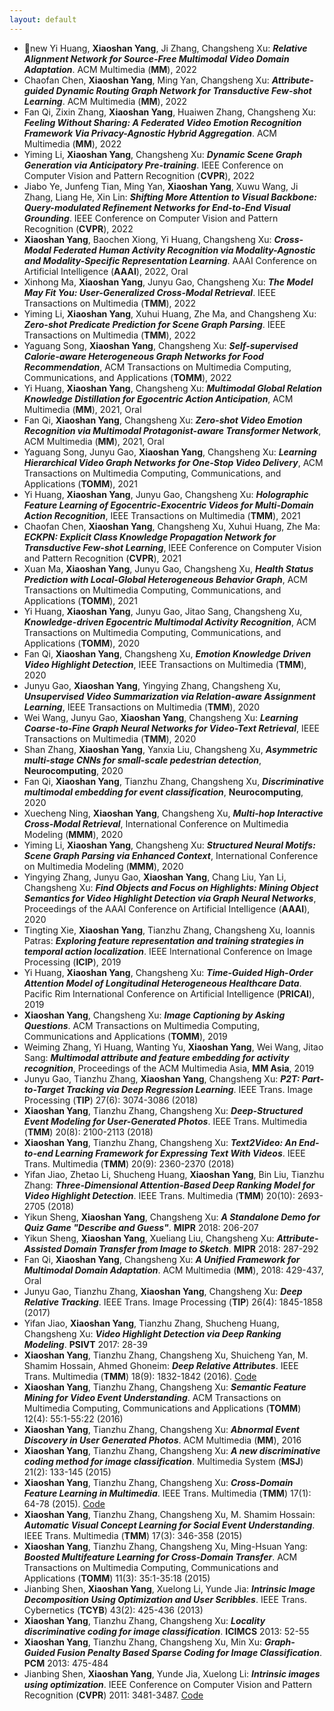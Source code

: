 ```yaml
---
layout: default
---
```


* 📜new Yi Huang, **Xiaoshan Yang**, Ji Zhang, Changsheng Xu: ***Relative Alignment Network for Source-Free Multimodal Video Domain Adaptation***. ACM Multimedia (**MM**), 2022
* Chaofan Chen, **Xiaoshan Yang**, Ming Yan, Changsheng Xu: ***Attribute-guided Dynamic Routing Graph Network for Transductive Few-shot Learning***. ACM Multimedia (**MM**), 2022
* Fan Qi, Zixin Zhang, **Xiaoshan Yang**, Huaiwen Zhang, Changsheng Xu: ***Feeling Without Sharing: A Federated Video Emotion Recognition Framework Via Privacy-Agnostic Hybrid Aggregation***. ACM Multimedia (**MM**), 2022
* Yiming Li, **Xiaoshan Yang**, Changsheng Xu: ***Dynamic Scene Graph Generation via Anticipatory Pre-training***. IEEE Conference on Computer Vision and Pattern Recognition (**CVPR**), 2022
* Jiabo Ye, Junfeng Tian, Ming Yan, **Xiaoshan Yang**, Xuwu Wang, Ji Zhang, Liang He, Xin Lin: ***Shifting More Attention to Visual Backbone: Query-modulated Refinement Networks for End-to-End Visual Grounding***. IEEE Conference on Computer Vision and Pattern Recognition (**CVPR**), 2022
* **Xiaoshan Yang**, Baochen Xiong, Yi Huang, Changsheng Xu: ***Cross-Modal Federated Human Activity Recognition via Modality-Agnostic and Modality-Specific Representation Learning***. AAAI Conference on Artificial Intelligence (**AAAI**), 2022, Oral
* Xinhong Ma, **Xiaoshan Yang**, Junyu Gao, Changsheng Xu: ***The Model May Fit You: User-Generalized Cross-Modal Retrieval***. IEEE Transactions on Multimedia (**TMM**), 2022
* Yiming Li, **Xiaoshan Yang**, Xuhui Huang, Zhe Ma, and Changsheng Xu: ***Zero-shot Predicate Prediction for Scene Graph Parsing***. IEEE Transactions on Multimedia (**TMM**), 2022
* Yaguang Song, **Xiaoshan Yang**, Changsheng Xu: ***Self-supervised Calorie-aware Heterogeneous Graph Networks for Food Recommendation***, ACM Transactions on Multimedia Computing, Communications, and Applications (**TOMM**), 2022
* Yi Huang, **Xiaoshan Yang**, Changsheng Xu: ***Multimodal Global Relation Knowledge Distillation for Egocentric Action Anticipation***, ACM Multimedia (**MM**), 2021, Oral
* Fan Qi, **Xiaoshan Yang**, Changsheng Xu: ***Zero-shot Video Emotion Recognition via Multimodal Protagonist-aware Transformer Network***,  ACM Multimedia (**MM**), 2021, Oral
* Yaguang Song, Junyu Gao, **Xiaoshan Yang**, Changsheng Xu: ***Learning Hierarchical Video Graph Networks for One-Stop Video Delivery***, ACM Transactions on Multimedia Computing, Communications, and Applications (**TOMM**), 2021
* Yi Huang, **Xiaoshan Yang**, Junyu Gao, Changsheng Xu: ***Holographic Feature Learning of Egocentric-Exocentric Videos for Multi-Domain Action Recognition***, IEEE Transactions on Multimedia (**TMM**), 2021
* Chaofan Chen, **Xiaoshan Yang**, Changsheng Xu, Xuhui Huang, Zhe Ma: ***ECKPN: Explicit Class Knowledge Propagation Network for Transductive Few-shot Learning***, IEEE Conference on Computer Vision and Pattern Recognition (**CVPR**), 2021
* Xuan Ma, **Xiaoshan Yang**, Junyu Gao, Changsheng Xu, ***Health Status Prediction with Local-Global Heterogeneous Behavior Graph***, ACM Transactions on Multimedia Computing, Communications, and Applications (**TOMM**), 2021
* Yi Huang, **Xiaoshan Yang**, Junyu Gao, Jitao Sang, Changsheng Xu, ***Knowledge-driven Egocentric Multimodal Activity Recognition***, ACM Transactions on Multimedia Computing, Communications, and Applications (**TOMM**), 2020
* Fan Qi, **Xiaoshan Yang**, Changsheng Xu, ***Emotion Knowledge Driven Video Highlight Detection***, IEEE Transactions on Multimedia (**TMM**), 2020
* Junyu Gao, **Xiaoshan Yang**, Yingying Zhang, Changsheng Xu, ***Unsupervised Video Summarization via Relation-aware Assignment Learning***, IEEE Transactions on Multimedia (**TMM**), 2020
* Wei Wang, Junyu Gao, **Xiaoshan Yang**, Changsheng Xu: ***Learning Coarse-to-Fine Graph Neural Networks for Video-Text Retrieval***, IEEE Transactions on Multimedia (**TMM**), 2020
* Shan Zhang, **Xiaoshan Yang**, Yanxia Liu, Changsheng Xu, ***Asymmetric multi-stage CNNs for small-scale pedestrian detection***, **Neurocomputing**, 2020
* Fan Qi, **Xiaoshan Yang**, Tianzhu Zhang, Changsheng Xu, ***Discriminative multimodal embedding for event classification***, **Neurocomputing**, 2020
* Xuecheng Ning, **Xiaoshan Yang**, Changsheng Xu, ***Multi-hop Interactive Cross-Modal Retrieval***, International Conference on Multimedia Modeling (**MMM**), 2020
* Yiming Li, **Xiaoshan Yang**, Changsheng Xu: ***Structured Neural Motifs: Scene Graph Parsing via Enhanced Context***, International Conference on Multimedia Modeling (**MMM**), 2020
* Yingying Zhang, Junyu Gao, **Xiaoshan Yang**, Chang Liu, Yan Li, Changsheng Xu: ***Find Objects and Focus on Highlights: Mining Object Semantics for Video Highlight Detection via Graph Neural Networks***, Proceedings of the AAAI Conference on Artificial Intelligence (**AAAI**), 2020
* Tingting Xie, **Xiaoshan Yang**, Tianzhu Zhang, Changsheng Xu, Ioannis Patras: ***Exploring feature representation and training strategies in temporal action localization***. IEEE International Conference on Image Processing (**ICIP**), 2019
* Yi Huang, **Xiaoshan Yang**, Changsheng Xu: ***Time-Guided High-Order Attention Model of Longitudinal Heterogeneous Healthcare Data***. Pacific Rim International Conference on Artificial Intelligence (**PRICAI**), 2019
* **Xiaoshan Yang**, Changsheng Xu: ***Image Captioning by Asking Questions***. ACM Transactions on Multimedia Computing, Communications and Applications (**TOMM**), 2019
* Weiming Zhang, Yi Huang, Wanting Yu, **Xiaoshan Yang**, Wei Wang, Jitao Sang: ***Multimodal attribute and feature embedding for activity recognition***, Proceedings of the ACM Multimedia Asia, **MM Asia**, 2019
* Junyu Gao, Tianzhu Zhang, **Xiaoshan Yang**, Changsheng Xu: ***P2T: Part-to-Target Tracking via Deep Regression Learning***. IEEE Trans. Image Processing (**TIP**) 27(6): 3074-3086 (2018)
* **Xiaoshan Yang**, Tianzhu Zhang, Changsheng Xu: ***Deep-Structured Event Modeling for User-Generated Photos***. IEEE Trans. Multimedia (**TMM**) 20(8): 2100-2113 (2018)
* **Xiaoshan Yang**, Tianzhu Zhang, Changsheng Xu: ***Text2Video: An End-to-end Learning Framework for Expressing Text With Videos***. IEEE Trans. Multimedia (**TMM**) 20(9): 2360-2370 (2018)
* Yifan Jiao, Zhetao Li, Shucheng Huang, **Xiaoshan Yang**, Bin Liu, Tianzhu Zhang: ***Three-Dimensional Attention-Based Deep Ranking Model for Video Highlight Detection***. IEEE Trans. Multimedia (**TMM**) 20(10): 2693-2705 (2018)
* Yikun Sheng, **Xiaoshan Yang**, Changsheng Xu: ***A Standalone Demo for Quiz Game "Describe and Guess"***. **MIPR** 2018: 206-207
* Yikun Sheng, **Xiaoshan Yang**, Xueliang Liu, Changsheng Xu: ***Attribute-Assisted Domain Transfer from Image to Sketch***. **MIPR** 2018: 287-292
* Fan Qi, **Xiaoshan Yang**, Changsheng Xu: ***A Unified Framework for Multimodal Domain Adaptation***. ACM Multimedia (**MM**), 2018: 429-437, Oral
* Junyu Gao, Tianzhu Zhang, **Xiaoshan Yang**, Changsheng Xu: ***Deep Relative Tracking***. IEEE Trans. Image Processing (**TIP**) 26(4): 1845-1858 (2017)
* Yifan Jiao, **Xiaoshan Yang**, Tianzhu Zhang, Shucheng Huang, Changsheng Xu: ***Video Highlight Detection via Deep Ranking Modeling***. **PSIVT** 2017: 28-39
* **Xiaoshan Yang**, Tianzhu Zhang, Changsheng Xu, Shuicheng Yan, M. Shamim Hossain, Ahmed Ghoneim: ***Deep Relative Attributes***. IEEE Trans. Multimedia (**TMM**) 18(9): 1832-1842 (2016). [Code](https://github.com/YangXS/DRA)
* **Xiaoshan Yang**, Tianzhu Zhang, Changsheng Xu: ***Semantic Feature Mining for Video Event Understanding***. ACM Transactions on Multimedia Computing, Communications and Applications (**TOMM**) 12(4): 55:1-55:22 (2016)
* **Xiaoshan Yang**, Tianzhu Zhang, Changsheng Xu: ***Abnormal Event Discovery in User Generated Photos***. ACM Multimedia (**MM**), 2016
* **Xiaoshan Yang**, Tianzhu Zhang, Changsheng Xu: ***A new discriminative coding method for image classification***. Multimedia System (**MSJ**) 21(2): 133-145 (2015)
* **Xiaoshan Yang**, Tianzhu Zhang, Changsheng Xu: ***Cross-Domain Feature Learning in Multimedia***. IEEE Trans. Multimedia (**TMM**) 17(1): 64-78 (2015). [Code](https://github.com/YangXS/CDFL)
* **Xiaoshan Yang**, Tianzhu Zhang, Changsheng Xu, M. Shamim Hossain: ***Automatic Visual Concept Learning for Social Event Understanding***. IEEE Trans. Multimedia (**TMM**) 17(3): 346-358 (2015)
* **Xiaoshan Yang**, Tianzhu Zhang, Changsheng Xu, Ming-Hsuan Yang: ***Boosted Multifeature Learning for Cross-Domain Transfer***. ACM Transactions on Multimedia Computing, Communications and Applications (**TOMM**) 11(3): 35:1-35:18 (2015)
* Jianbing Shen, **Xiaoshan Yang**, Xuelong Li, Yunde Jia: ***Intrinsic Image Decomposition Using Optimization and User Scribbles***. IEEE Trans. Cybernetics (**TCYB**) 43(2): 425-436 (2013)
* **Xiaoshan Yang**, Tianzhu Zhang, Changsheng Xu: ***Locality discriminative coding for image classification***. **ICIMCS** 2013: 52-55
* **Xiaoshan Yang**, Tianzhu Zhang, Changsheng Xu, Min Xu: ***Graph-Guided Fusion Penalty Based Sparse Coding for Image Classification***. **PCM** 2013: 475-484
* Jianbing Shen, **Xiaoshan Yang**, Yunde Jia, Xuelong Li: ***Intrinsic images using optimization***. IEEE Conference on Computer Vision and Pattern Recognition (**CVPR**) 2011: 3481-3487. [Code](https://github.com/shenjianbing/intrinsic11)
